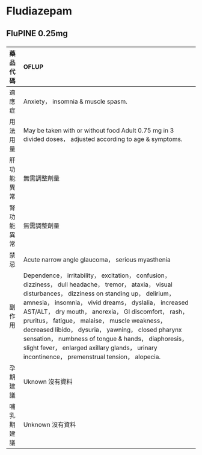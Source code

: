 # Fludiazepam

## FluPINE 0.25mg

##### 

| 藥品代碼   | OFLUP                                                                                                                                                                                                                                                                                                                                                                                                                                                                                                                                           |
|:-----------|:------------------------------------------------------------------------------------------------------------------------------------------------------------------------------------------------------------------------------------------------------------------------------------------------------------------------------------------------------------------------------------------------------------------------------------------------------------------------------------------------------------------------------------------------|
| 適應症     | Anxiety， insomnia & muscle spasm.                                                                                                                                                                                                                                                                                                                                                                                                                                                                                                              |
| 用法用量   | May be taken with or without food Adult 0.75 mg in 3 divided doses， adjusted according to age & symptoms.                                                                                                                                                                                                                                                                                                                                                                                                                                      |
| 肝功能異常 | 無需調整劑量                                                                                                                                                                                                                                                                                                                                                                                                                                                                                                                                    |
| 腎功能異常 | 無需調整劑量                                                                                                                                                                                                                                                                                                                                                                                                                                                                                                                                    |
| 禁忌       | Acute narrow angle glaucoma， serious myasthenia                                                                                                                                                                                                                                                                                                                                                                                                                                                                                                |
| 副作用     | Dependence， irritability， excitation， confusion， dizziness， dull headache， tremor， ataxia， visual disturbances， dizziness on standing up， delirium， amnesia， insomnia， vivid dreams， dyslalia， increased AST/ALT， dry mouth， anorexia， GI discomfort， rash， pruritus， fatigue， malaise， muscle weakness， decreased libido， dysuria， yawning， closed pharynx sensation， numbness of tongue & hands， diaphoresis， slight fever， enlarged axillary glands， urinary incontinence， premenstrual tension， alopecia. |
| 孕期建議   | Uknown 沒有資料                                                                                                                                                                                                                                                                                                                                                                                                                                                                                                                                 |
| 哺乳期建議 | Unknown 沒有資料                                                                                                                                                                                                                                                                                                                                                                                                                                                                                                                                |

